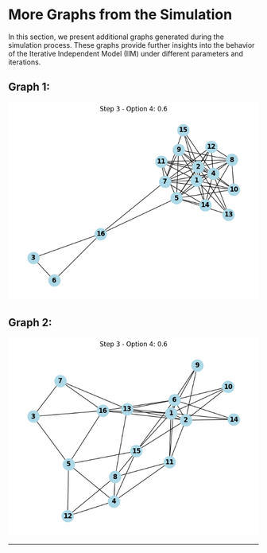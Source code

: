 # More Graphs from the Simulation

In this section, we present additional graphs generated during the simulation process. These graphs provide further insights into the behavior of the Iterative Independent Model (IIM) under different parameters and iterations.

## Graph 1: 

![](https://github.com/Ayo1a/Final-research-project/blob/main/images/example%20graph%20for%20results.png)



## Graph 2:
![](https://github.com/Ayo1a/Final-research-project/blob/main/images/example%20graph%20for%20results_2.png)

---

